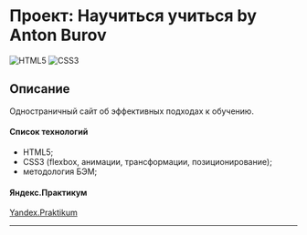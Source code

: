 # Проект: Научиться учиться by Anton Burov

![HTML5](https://img.shields.io/badge/-HTML5-e34f26?logo=html5&logoColor=white)
![CSS3](https://img.shields.io/badge/-CSS3-1572b6?logo=css3&logoColor=white)
## Описание
Одностраничный сайт об эффективных подходах к обучению. </br>

#### Список технологий

* HTML5;
* CSS3 (flexbox, анимации, трансформации, позиционирование);
* методология БЭМ;

#### Яндекс.Практикум

[Yandex.Praktikum](https://praktikum.yandex.ru/)

------


